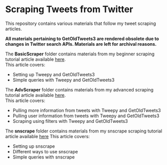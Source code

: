 # Scraping Tweets from Twitter
This repository contains various materials that follow my tweet scraping articles.

<b>All materials pertaining to GetOldTweets3 are rendered obsolete due to changes in Twitter search APIs. Materials are left for archival reasons.</b>

The <b>BasicScraper</b> folder contains materials from my beginner scraping tutorial article available [here](https://towardsdatascience.com/how-to-scrape-tweets-from-twitter-59287e20f0f1 "written article").  
This article covers:
* Setting up Tweepy and GetOldTweets3
* Simple queries with Tweepy and GetOldTweets3

The <b>AdvScraper</b> folder contains materials from my advanced scraping tutorial article available [here](https://towardsdatascience.com/how-to-scrape-more-information-from-tweets-on-twitter-44fd540b8a1f "written article").  
This article covers:
* Pulling more information from tweets with Tweepy and GetOldTweets3
* Pulling user information from tweets with Tweepy and GetOldTweets3
* Scraping using filters with Tweepy and GetOldTweets3

The <b>snscrape</b> folder contains materials from my snscrape scraping tutorial article available [here](https://medium.com/better-programming/how-to-scrape-tweets-with-snscrape-90124ed006af)
This article covers:
* Setting up snscrape
* Different ways to use snscrape
* Simple queries with snscrape

